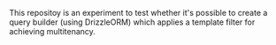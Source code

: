 This repositoy is an experiment to test whether it's possible to create a query builder (using DrizzleORM) which applies a template filter for achieving multitenancy.